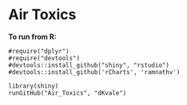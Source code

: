 Air Toxics
==========


**To run from R:**

    #require("dplyr")  
    #require("devtools")  
    #devtools::install_github("shiny", "rstudio")  
    #devtools::install_github('rCharts', 'ramnathv')  

    library(shiny)  
    runGitHub("Air_Toxics", "dKvale")

